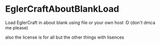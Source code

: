 # EglerCraftAboutBlankLoad
Load EglerCraft in about blank using file or your own host :D (don't dmca me please) 


also the license is for all but the other things with lisences